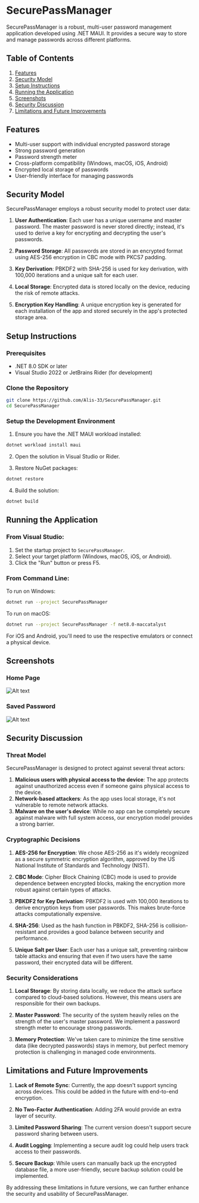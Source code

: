 # SecurePassManager

SecurePassManager is a robust, multi-user password management application developed using .NET MAUI. It provides a secure way to store and manage passwords across different platforms.

## Table of Contents

1. [Features](#features)
2. [Security Model](#security-model)
3. [Setup Instructions](#setup-instructions)
4. [Running the Application](#running-the-application)
5. [Screenshots](#screenshots)
6. [Security Discussion](#security-discussion)
7. [Limitations and Future Improvements](#limitations-and-future-improvements)

## Features

- Multi-user support with individual encrypted password storage
- Strong password generation
- Password strength meter
- Cross-platform compatibility (Windows, macOS, iOS, Android)
- Encrypted local storage of passwords
- User-friendly interface for managing passwords

## Security Model

SecurePassManager employs a robust security model to protect user data:

1. **User Authentication**: Each user has a unique username and master password. The master password is never stored directly; instead, it's used to derive a key for encrypting and decrypting the user's passwords.

2. **Password Storage**: All passwords are stored in an encrypted format using AES-256 encryption in CBC mode with PKCS7 padding.

3. **Key Derivation**: PBKDF2 with SHA-256 is used for key derivation, with 100,000 iterations and a unique salt for each user.

4. **Local Storage**: Encrypted data is stored locally on the device, reducing the risk of remote attacks.

5. **Encryption Key Handling**: A unique encryption key is generated for each installation of the app and stored securely in the app's protected storage area.

## Setup Instructions

### Prerequisites

- .NET 8.0 SDK or later
- Visual Studio 2022 or JetBrains Rider (for development)

### Clone the Repository

```bash
git clone https://github.com/Alis-33/SecurePassManager.git
cd SecurePassManager
```

### Setup the Development Environment

1. Ensure you have the .NET MAUI workload installed:

```bash
dotnet workload install maui
```

2. Open the solution in Visual Studio or Rider.

3. Restore NuGet packages:

```bash
dotnet restore
```

4. Build the solution:

```bash
dotnet build
```

## Running the Application

### From Visual Studio:

1. Set the startup project to `SecurePassManager`.
2. Select your target platform (Windows, macOS, iOS, or Android).
3. Click the "Run" button or press F5.

### From Command Line:

To run on Windows:
```bash
dotnet run --project SecurePassManager
```

To run on macOS:
```bash
dotnet run --project SecurePassManager -f net8.0-maccatalyst
```

For iOS and Android, you'll need to use the respective emulators or connect a physical device.

## Screenshots

### Home Page
![Alt text](https://i.imgur.com/vDBp03r.png "Home Page")
### Saved Password
![Alt text](https://i.imgur.com/eSYiwqD.png "Home Page")

## Security Discussion

### Threat Model

SecurePassManager is designed to protect against several threat actors:

1. **Malicious users with physical access to the device**: The app protects against unauthorized access even if someone gains physical access to the device.
2. **Network-based attackers**: As the app uses local storage, it's not vulnerable to remote network attacks.
3. **Malware on the user's device**: While no app can be completely secure against malware with full system access, our encryption model provides a strong barrier.

### Cryptographic Decisions

1. **AES-256 for Encryption**: We chose AES-256 as it's widely recognized as a secure symmetric encryption algorithm, approved by the US National Institute of Standards and Technology (NIST).

2. **CBC Mode**: Cipher Block Chaining (CBC) mode is used to provide dependence between encrypted blocks, making the encryption more robust against certain types of attacks.

3. **PBKDF2 for Key Derivation**: PBKDF2 is used with 100,000 iterations to derive encryption keys from user passwords. This makes brute-force attacks computationally expensive.

4. **SHA-256**: Used as the hash function in PBKDF2, SHA-256 is collision-resistant and provides a good balance between security and performance.

5. **Unique Salt per User**: Each user has a unique salt, preventing rainbow table attacks and ensuring that even if two users have the same password, their encrypted data will be different.

### Security Considerations

1. **Local Storage**: By storing data locally, we reduce the attack surface compared to cloud-based solutions. However, this means users are responsible for their own backups.

2. **Master Password**: The security of the system heavily relies on the strength of the user's master password. We implement a password strength meter to encourage strong passwords.

3. **Memory Protection**: We've taken care to minimize the time sensitive data (like decrypted passwords) stays in memory, but perfect memory protection is challenging in managed code environments.

## Limitations and Future Improvements

1. **Lack of Remote Sync**: Currently, the app doesn't support syncing across devices. This could be added in the future with end-to-end encryption.

2. **No Two-Factor Authentication**: Adding 2FA would provide an extra layer of security.

3. **Limited Password Sharing**: The current version doesn't support secure password sharing between users.

4. **Audit Logging**: Implementing a secure audit log could help users track access to their passwords.

5. **Secure Backup**: While users can manually back up the encrypted database file, a more user-friendly, secure backup solution could be implemented.

By addressing these limitations in future versions, we can further enhance the security and usability of SecurePassManager.